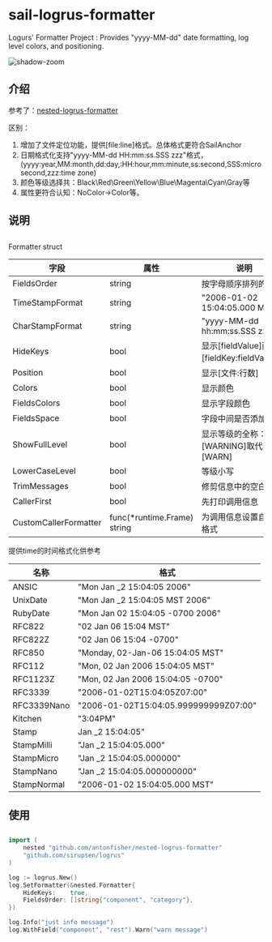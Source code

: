 # **sail**-logrus-formatter
Logurs' Formatter Project : Provides "yyyy-MM-dd" date formatting, log level colors, and positioning.

![shadow-zoom](https://image-taragrade.oss-cn-hangzhou.aliyuncs.com/imagehub/image-20220213145846973.png)

## 介绍

参考了：[nested-logrus-formatter](https://github.com/antonfisher/nested-logrus-formatter)

区别：

1. 增加了文件定位功能，提供[file:line]格式。总体格式更符合SailAnchor
2. 日期格式化支持"yyyy-MM-dd HH:mm:ss.SSS zzz"格式，(yyyy:year,MM:month,dd:day,:HH:hour,mm:minute,ss:second,SSS:microsecond,zzz:time zone)
3. 颜色等级选择共：Black\Red\Green\Yellow\Blue\Magenta\Cyan\Gray等
4. 属性更符合认知：NoColor->Color等。

## 说明

## 

Formatter struct

| 字段                  | 属性                        | 说明                                          |
| --------------------- | --------------------------- | --------------------------------------------- |
| FieldsOrder           | string                      | 按字母顺序排列的字段                          |
| TimeStampFormat       | string                      | "2006-01-02 15:04:05.000 MST"                 |
| CharStampFormat       | string                      | "yyyy-MM-dd hh:mm:ss.SSS zzz"                 |
| HideKeys              | bool                        | 显示[fieldValue]而不是[fieldKey:fieldValue]。 |
| Position              | bool                        | 显示[文件:行数]                               |
| Colors                | bool                        | 显示颜色                                      |
| FieldsColors          | bool                        | 显示字段颜色                                  |
| FieldsSpace           | bool                        | 字段中间是否添加空格                          |
| ShowFullLevel         | bool                        | 显示等级的全称：[WARNING]取代[WARN]           |
| LowerCaseLevel        | bool                        | 等级小写                                      |
| TrimMessages          | bool                        | 修剪信息中的空白处                            |
| CallerFirst           | bool                        | 先打印调用信息                                |
| CustomCallerFormatter | func(*runtime.Frame) string | 为调用信息设置自定义格式                      |

提供time的时间格式化供参考

| 名称        | 格式                                  |
| ----------- | ------------------------------------- |
| ANSIC       | "Mon Jan _2 15:04:05 2006"            |
| UnixDate    | "Mon Jan _2 15:04:05 MST 2006"        |
| RubyDate    | "Mon Jan 02 15:04:05 -0700 2006"      |
| RFC822      | "02 Jan 06 15:04 MST"                 |
| RFC822Z     | "02 Jan 06 15:04 -0700"               |
| RFC850      | "Monday, 02-Jan-06 15:04:05 MST"      |
| RFC112      | "Mon, 02 Jan 2006 15:04:05 MST"       |
| RFC1123Z    | "Mon, 02 Jan 2006 15:04:05 -0700"     |
| RFC3339     | "2006-01-02T15:04:05Z07:00"           |
| RFC3339Nano | "2006-01-02T15:04:05.999999999Z07:00" |
| Kitchen     | "3:04PM"                              |
| Stamp       | Jan _2 15:04:05"                      |
| StampMilli  | "Jan _2 15:04:05.000"                 |
| StampMicro  | "Jan _2 15:04:05.000000"              |
| StampNano   | "Jan _2 15:04:05.000000000"           |
| StampNormal | "2006-01-02 15:04:05.000 MST"         |

## 使用

## 

```go
import (
	nested "github.com/antonfisher/nested-logrus-formatter"
	"github.com/sirupsen/logrus"
)

log := logrus.New()
log.SetFormatter(&nested.Formatter{
	HideKeys:    true,
	FieldsOrder: []string{"component", "category"},
})

log.Info("just info message")
log.WithField("component", "rest").Warn("warn message")
```

